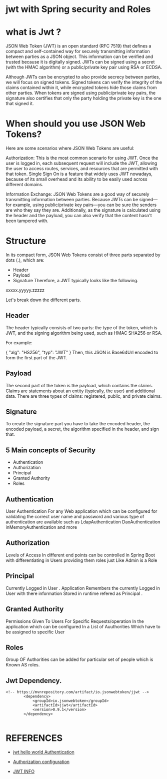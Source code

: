 # jwt with Spring security and Roles

# what is Jwt ?
JSON Web Token (JWT) is an open standard (RFC 7519) that defines a compact and self-contained way for securely transmitting information between parties as a JSON object. This information can be verified and trusted because it is digitally signed. JWTs can be signed using a secret (with the HMAC algorithm) or a public/private key pair using RSA or ECDSA.

Although JWTs can be encrypted to also provide secrecy between parties, we will focus on signed tokens. Signed tokens can verify the integrity of the claims contained within it, while encrypted tokens hide those claims from other parties. When tokens are signed using public/private key pairs, the signature also certifies that only the party holding the private key is the one that signed it.

# When should you use JSON Web Tokens?
Here are some scenarios where JSON Web Tokens are useful:

Authorization: This is the most common scenario for using JWT. Once the user is logged in, each subsequent request will include the JWT, allowing the user to access routes, services, and resources that are permitted with that token. Single Sign On is a feature that widely uses JWT nowadays, because of its small overhead and its ability to be easily used across different domains.

Information Exchange: JSON Web Tokens are a good way of securely transmitting information between parties. Because JWTs can be signed—for example, using public/private key pairs—you can be sure the senders are who they say they are. Additionally, as the signature is calculated using the header and the payload, you can also verify that the content hasn't been tampered with.

# Structure
In its compact form, JSON Web Tokens consist of three parts separated by dots (.), which are:

* Header
* Payload
* Signature
Therefore, a JWT typically looks like the following.

xxxxx.yyyyy.zzzzz

Let's break down the different parts.

## Header
The header typically consists of two parts: the type of the token, which is JWT, and the signing algorithm being used, such as HMAC SHA256 or RSA.

For example:

{
  "alg": "HS256",
  "typ": "JWT"
}
Then, this JSON is Base64Url encoded to form the first part of the JWT.

## Payload
The second part of the token is the payload, which contains the claims. Claims are statements about an entity (typically, the user) and additional data. There are three types of claims: registered, public, and private claims.


## Signature
To create the signature part you have to take the encoded header, the encoded payload, a secret, the algorithm specified in the header, and sign that.

## 5 Main concepts of Security

- Authentication
- Authorization
- Principal
- Granted Authority
- Roles
 
## **Authentication**

User Authentication For any Web application which can be configured for validating the correct user name and password
and various type of authentication are available such as 
LdapAuthentication
DaoAuthentication
inMemoryAuthentication
and more

## **Authorization**

Levels of Access In different end points can be controlled in Spring Boot with differentiating in Users providing them roles 
just Like Admin is a Role 
 


## **Principal**
Currently Logged in User . Application Remembers the currently Logged in User with there information Stored in runtime refered as Principal .


## **Granted Authority**

Permissions Given To Users For Specific Requests/operation In the application which can be configured In a List of Auuthorities Which have to be assigned to specific User 

## **Roles**
Group OF Authorities can be added for particular set of people which is Known AS roles.

## Jwt Dependency.
``` 
<!-- https://mvnrepository.com/artifact/io.jsonwebtoken/jjwt -->
		<dependency>
			<groupId>io.jsonwebtoken</groupId>
			<artifactId>jjwt</artifactId>
			<version>0.9.1</version>
		</dependency>
        
```

# REFERENCES
* [jwt hello world Authentication ](https://www.youtube.com/watch?v=p6MXb0GtXwg&t=892s)

* [Authorization configuration ](https://www.youtube.com/watch?v=payxWrmF_0k)

* [JWT INFO](https://jwt.io/introduction/)